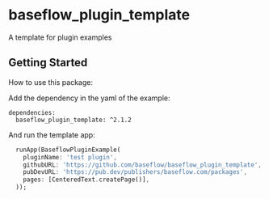 # baseflow_plugin_template

A template for plugin examples

## Getting Started

How to use this package:

Add the dependency in the yaml of the example:

```
dependencies:
  baseflow_plugin_template: ^2.1.2
```

And run the template app:

```dart
  runApp(BaseflowPluginExample(
    pluginName: 'test plugin',
    githubURL: 'https://github.com/baseflow/baseflow_plugin_template',
    pubDevURL: 'https://pub.dev/publishers/baseflow.com/packages',
    pages: [CenteredText.createPage()],
  ));
```

